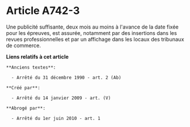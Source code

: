 # Article A742-3

Une publicité suffisante, deux mois au moins à l'avance de la date fixée pour les épreuves, est assurée, notamment par des
insertions dans les revues professionnelles et par un affichage dans les locaux des tribunaux de commerce.

**Liens relatifs à cet article**

	**Anciens textes**:

	  - Arrêté du 31 décembre 1990 - art. 2 (Ab)

	**Créé par**:

	  - Arrêté du 14 janvier 2009 - art. (V)

	**Abrogé par**:

	  - Arrêté du 1er juin 2010 - art. 1
